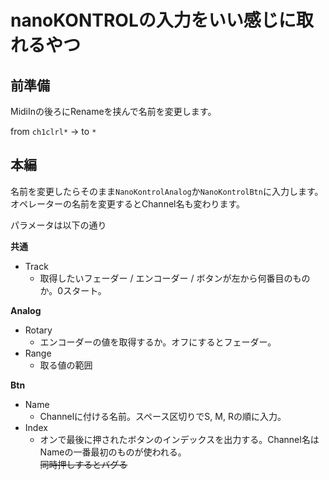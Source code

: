 
# nanoKONTROLの入力をいい感じに取れるやつ

## 前準備

MidiInの後ろにRenameを挟んで名前を変更します。

from `ch1clrl*` -> to `*`

## 本編

名前を変更したらそのまま`NanoKontrolAnalog`か`NanoKontrolBtn`に入力します。オペレーターの名前を変更するとChannel名も変わります。

パラメータは以下の通り

**共通**

- Track
    - 取得したいフェーダー / エンコーダー / ボタンが左から何番目のものか。0スタート。

**Analog**

- Rotary
    - エンコーダーの値を取得するか。オフにするとフェーダー。
- Range
    - 取る値の範囲

**Btn**

- Name
    - Channelに付ける名前。スペース区切りでS, M, Rの順に入力。
- Index
    - オンで最後に押されたボタンのインデックスを出力する。Channel名はNameの一番最初のものが使われる。  
    ~~同時押しするとバグる~~